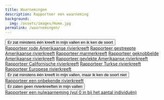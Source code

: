 ```yaml
---
title: Waarnemingen
description: Rapporteer een waarneming
background:
  img: /assets/images/Home.jpg
permalink: /waarnemingen/
---
```


<div class="accordion accordion-flush" id="steps">
  <div class="accordion-item">
    <div class="accordion-header" id="heading-step-1">
      <button class="accordion-button" type="button" data-bs-toggle="collapse" data-bs-target="#step-1" aria-expanded="true" aria-controlled="step-1">
        Er zat minstens één kreeft in mijn vallen en ik ken de soort
      </button>
    </div>
    <div id="step-1" class="accordion-collapse collapse" aria-labelledby="heading-step-1" data-bs-parent="#steps">
      <div class="accordion-body">
        <div class="list-group">
          <a class="list-group-item list-group-item-action" href="https://waarnemingen.be/events/craywatch-procambarus-clarkii/">Rapporteer rode Amerikaanse rivierkreeft</a>
          <a class="list-group-item list-group-item-action" href="https://waarnemingen.be/events/craywatch-procambarus-acutus/">Rapporteer gestreepte Amerikaanse rivierkreeft</a>
          <a class="list-group-item list-group-item-action" href="https://waarnemingen.be/events/craywatch-procambarus-virginalis/">Rapporteer marmerkreeft</a>
          <a class="list-group-item list-group-item-action" href="https://waarnemingen.be/events/craywatch-faxonius-virilis/">Rapporteer geknobbelde Amerikaanse rivierkreeft</a>
          <a class="list-group-item list-group-item-action" href="https://waarnemingen.be/events/craywatch-faxonius-limosus/">Rapporteer gevlekte Amerikaanse rivierkreeft</a>
          <a class="list-group-item list-group-item-action" href="https://waarnemingen.be/events/craywatch-pacifastacus-leniusculus/">Rapporteer Californische rivierkreeft</a>
          <a class="list-group-item list-group-item-action" href="https://waarnemingen.be/events/craywatch-pontastacus-leptodactylus/">Rapporteer Turkse rivierkreeft</a>
          <a class="list-group-item list-group-item-action" href="https://waarnemingen.be/events/craywatch-astacus-astacus/">Rapporteer Europese rivierkreeft</a>
        </div>
      </div>
    </div>
  </div>
  <div class="accordion-item">
    <div class="accordion-header" id="heading-step-2">
      <button class="accordion-button" type="button" data-bs-toggle="collapse" data-bs-target="#step-2" aria-expanded="true" aria-controlled="step-2">
        Er zat minstens één kreeft in mijn vallen, maar ik ken de soort niet
      </button>
    </div>
    <div id="step-2" class="accordion-collapse collapse" aria-labelledby="heading-step-2" data-bs-parent="#steps">
      <div class="accordion-body">
        <div class="list-group">
          <a class="list-group-item list-group-item-action" href="https://waarnemingen.be/events/craywatch-crayfish-indet/">Rapporteer een onbekende rivierkreeft</a>
        </div>
      </div>
    </div>
  </div>
  <div class="accordion-item">
    <div class="accordion-header" id="heading-step-3">
      <button class="accordion-button" type="button" data-bs-toggle="collapse" data-bs-target="#step-3" aria-expanded="true" aria-controlled="step-3">
        Er zaten geen rivierkreeften in mijn vallen
      </button>
    </div>
    <div id="step-3" class="accordion-collapse collapse" aria-labelledby="heading-step-3" data-bs-parent="#steps">
      <div class="accordion-body">
        <div class="list-group">
          <a class="list-group-item list-group-item-action" href="https://waarnemingen.be/events/craywatch-crayfish-indet/">Rapporteer een nulwaarneming (vul 0 in bij het aantal individuën)</a>
        </div>
      </div>
    </div>
  </div>
</div>
